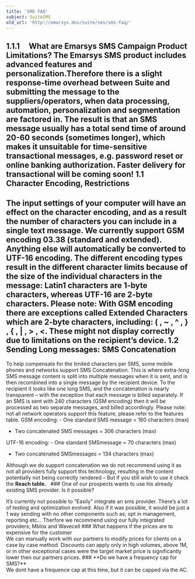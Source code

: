 ```yaml
---
title: 'SMS FAQ'
subject: SuiteSMS
old_url: 'http://emarsys.dev/suite/sms/sms-faq/'
---
```


**1.1.1     What are Emarsys SMS Campaign Product Limitations?** The Emarsys SMS product includes advanced features and personalization.Therefore there is a slight response-time overhead between Suite and submitting the message to the suppliers/operators, when data processing, automation, personalization and segmentation are factored in. The result is that an SMS message usually has a total send time of around 20-60 seconds (sometimes longer), which makes it unsuitable for time-sensitive transactional messages, e.g. password reset or online banking authorization. Faster delivery for transactional will be coming soon! <a name="_Toc401666503"></a>1.1     Character Encoding, Restrictions
--------------------------------------------------------------------

 The input settings of your computer will have an effect on the character encoding, and as a result the number of characters you can include in a single text message. We currently support GSM encoding 03.38 (standard and extended). Anything else will automatically be converted to UTF-16 encoding. The different encoding types result in the different character limits because of the size of the individual characters in the message: Latin1 characters are 1-byte characters, whereas UTF-16 are 2-byte characters. Please note: With GSM encoding there are exceptions called Extended Characters which are 2-byte characters, including: ( , ~ , ^ , } , { , | , > , <. These might not display correctly due to limitations on the recipient’s device. <a name="_Toc401666504"></a>1.2 Sending Long messages: SMS Concatenation
------------------------------------------------------------------------

 To help compensate for the limited characters per SMS, some mobile phones and networks support SMS Concatenation. This is where extra-long SMS message content is split into multiple messages when it is sent, and is then recombined into a single message by the recipient device. To the recipient it looks like one long SMS, and the concatenation is nearly transparent – with the exception that each message is billed separately. If an SMS is sent with 240 characters (GSM encoding) then it will be processed as two separate messages, and billed accordingly. Please note: not all network operators support this feature, please refer to the features table. GSM encoding: - One standard SMS message = 160 characters (max)
- Two concatenated SMS messages = 306 characters (max)
 
 UTF-16 encoding: - One standard SMSmessage = 70 characters (max)
- Two concatenated SMSmessages = 134 characters (max)
 
 Although we do support concatenation we do not recommend using it as not all providers fully support this technology, resulting in the content potentially not being correctly rendered – But if you still wish to use it check the **Reach table.**   ### One of our prospects wants to use his already existing SMS provider. Is it possible?

<div class="panel"><div class="panelContent"> It’s currently not possible to “Easily” integrate an sms provider. There’s a lot of testing and optimization evolved. Also if it was possible, it would be just a 1 way sending with no other components such as; opt in management, reporting etc… Therfore we recommend using our fully integrated providers; Mblox and Wavecell ### What happens if the prices are to expensive for the customer

<div class="panel"><div class="panelContent"> We can manually work with our partners to modify prices for clients on a case by case method. Discounts can apply only in high volumes, above 1M, or in other exceptional cases were the target market price is significantly lower then our partners prices. ### **Do we have a frequency cap for SMS?**

<div class="panel"><div class="panelContent"> We dont have a frequence cap at this time, but it can be capped via the AC. </div> </div> </div> </div> </div></div>